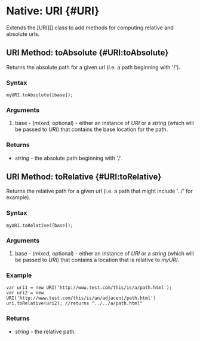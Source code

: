 Native: URI {#URI}
==================

Extends the [URI][] class to add methods for computing relative and absolute urls.

URI Method: toAbsolute {#URI:toAbsolute}
----------------------------------------

Returns the absolute path for a given url (i.e. a path beginning with '/').

### Syntax

	myURI.toAbsolute([base]);

### Arguments

1. base - (*mixed*, optional) - either an instance of *URI* or a *string* (which will be passed to *URI*) that contains the base location for the path.

### Returns

* *string* - the absolute path beginning with '/'.

URI Method: toRelative {#URI:toRelative}
----------------------------------------

Returns the relative path for a given url (i.e. a path that might include '../' for example).

### Syntax

	myURI.toRelative([base]);

### Arguments

1. base - (*mixed*, optional) - either an instance of *URI* or a *string* (which will be passed to *URI*) that contains a location that is relative to *myURI*.

### Example

	var uri1 = new URI('http://www.test.com/this/is/a/path.html');
	var uri2 = new URI('http://www.test.com/this/is/an/adjacent/path.html')
	uri.toRelative(uri2); //returns "../../a/path.html"

### Returns

* *string* - the relative path.

